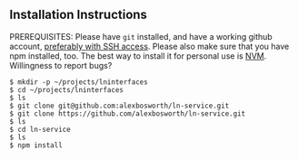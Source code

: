 ## Installation Instructions ##

PREREQUISITES: 
               Please have `git` installed, and have a working github account, [preferably with SSH access](https://help.github.com/articles/connecting-to-github-with-ssh/). 
               Please also make sure that you have npm installed, too. The best way to install it for personal use is [NVM](https://github.com/creationix/nvm#verify-installation). 
               Willingness to report bugs? 

    $ mkdir -p ~/projects/lninterfaces
    $ cd ~/projects/lninterfaces
    $ ls
    $ git clone git@github.com:alexbosworth/ln-service.git
    $ git clone https://github.com/alexbosworth/ln-service.git
    $ ls
    $ cd ln-service
    $ ls
    $ npm install
